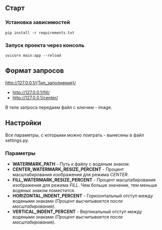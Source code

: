 ## Старт
### Установка зависимостей
```console
pip install -r requirements.txt
```

### Запуск проекта через консоль
```console
uvicorn main:app --reload
```



## Формат запросов
<http://127.0.0.1/{Тип_заполнения}/>

- <http://127.0.0.1/fill/>
- <http://127.0.0.1/center/>

В теле запроса передаем файл с ключем - image.


## Настройки
Все параметры, с которыми можно поиграть - вынесены в файл settings.py.

### Параметры
- **WATERMARK_PATH** - Путь к файлу с водяным знаком.
- **CENTER_WATERMARK_RESIZE_PERCENT** - Процент масштабирования изображения для режима *CENTER*.
- **FILL_WATERMARK_RESIZE_PERCENT** - Процент масштабирования изображения для режима *FILL*. Чем больше значение, тем меньше водяных знаком поместится.
- **HORIZONTAL_INDENT_PERCENT** - Горизонтальный отступ между водяными знаками *(Процент высчитывается после масштабирования)*.
- **VERTICAL_INDENT_PERCENT** - Вертикальный отступ между водяными знаками *(Процент высчитывается после масштабирования)*.

